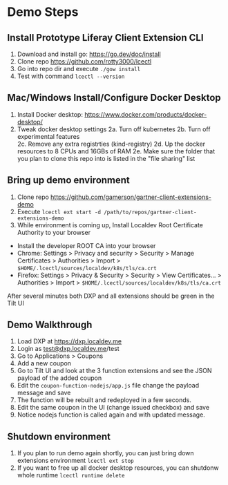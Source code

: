 # Demo Steps

## Install Prototype Liferay Client Extension CLI

1. Download and install go: <https://go.dev/doc/install>
2. Clone repo <https://github.com/rotty3000/lcectl>
3. Go into repo dir and execute `./gow install`
4. Test with command `lcectl --version`

## Mac/Windows Install/Configure Docker Desktop

1. Install Docker desktop: <https://www.docker.com/products/docker-desktop/>
2. Tweak docker desktop settings
2a. Turn off kubernetes
2b. Turn off experimental features  
2c. Remove any extra registrties (kind-registry)
2d. Up the docker resources to 8 CPUs and 16GBs of RAM
2e. Make sure the folder that you plan to clone this repo into is listed in the "file sharing" list

## Bring up demo environment

1. Clone repo <https://github.com/gamerson/gartner-client-extensions-demo>
2. Execute `lcectl ext start -d /path/to/repos/gartner-client-extensions-demo`
3. While environment is coming up, Install Localdev Root Certificate Authority to your browser

* Install the developer ROOT CA into your browser
* Chrome: Settings  > Privacy and security > Security > Manage Certificates > Authorities > Import > `$HOME/.lcectl/sources/localdev/k8s/tls/ca.crt`
* Firefox: Settings > Privacy & Security > Security > View Certificates... > Authorities > Import > `$HOME/.lcectl/sources/localdev/k8s/tls/ca.crt`

After several minutes both DXP and all extensions should be green in the Tilt UI

## Demo Walkthrough

1. Load DXP at <https://dxp.localdev.me>
2. Login as test@dxp.localdev.me/test
3. Go to Applications > Coupons
4. Add a new coupon
5. Go to Tilt UI and look at the 3 function extensions and see the JSON payload of the added coupon
6. Edit the `coupon-function-nodejs/app.js` file change the payload message and save
7. The function will be rebuilt and redeployed in a few seconds.
8. Edit the same coupon in the UI (change issued checkbox) and save
9. Notice nodejs function is called again and with updated message.

## Shutdown environment

1. If you plan to run demo again shortly, you can just bring down extensions environment `lcectl ext stop`
2. If you want to free up all docker desktop resources, you can shutdonw whole runtime `lcectl runtime delete`
